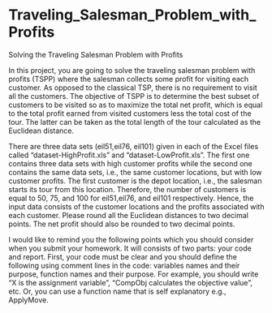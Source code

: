 # Traveling_Salesman_Problem_with_Profits
Solving the Traveling Salesman Problem with Profits

In this project, you are going to solve the traveling salesman problem with profits (TSPP) where the salesman collects some profit for visiting each customer. As opposed to the classical TSP, there is no requirement to visit all the customers. The objective of TSPP is to determine the best subset of customers to be visited so as to maximize the total net profit, which is equal to the total profit earned from visited customers less the total cost of the tour. The latter can be taken as the total length of the tour calculated as the Euclidean distance.

There are three data sets (eil51,eil76, eil101) given in each of the Excel files called “dataset-HighProfit.xls” and “dataset-LowProfit.xls”. The first one contains three data sets with high customer profits while the second one contains the same data sets, i.e., the same customer locations, but with low customer profits. The first customer is the depot location, i.e., the salesman starts its tour from this location. Therefore, the number of customers is equal to 50, 75, and 100 for eil51,eil76, and eil101 respectively. Hence, the input data consists of the customer locations and the profits associated with each customer. Please round all the Euclidean distances to two decimal points. The net profit should also be rounded to two decimal points.

I would like to remind you the following points which you should consider when you submit your homework. It will consists of two parts: your code and report. First, your code must be clear and you should define the following using comment lines in the code: variables names and their purpose, function names and their purpose. For example, you should write “X is the assignment variable”, “CompObj calculates the objective value”, etc. Or, you can use a function name that is self explanatory e.g., ApplyMove.
